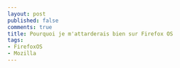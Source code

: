 ```yaml
---
layout: post
published: false
comments: true
title: Pourquoi je m'attarderais bien sur Firefox OS
tags:
- FirefoxOS
- Mozilla
---
```


